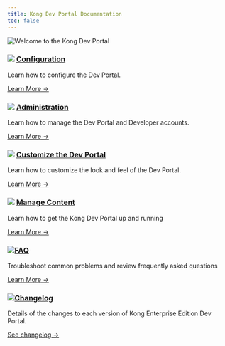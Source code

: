 ```yaml
---
title: Kong Dev Portal Documentation
toc: false
---
```

![Welcome to the Kong Dev Portal](https://konghq.com/wp-content/uploads/2018/05/kong-portal-intro.png)



<div class="docs-grid">
  <div class="docs-grid-block">
    <h3><img src="/assets/images/icons/documentation/icn-window.svg" />
    <a href="/enterprise/{{page.kong_version}}/developer-portal/configuration/getting-started">Configuration</a></h3>
    <p>Learn how to configure the Dev Portal.</p>
    <a href="/enterprise/{{page.kong_version}}/developer-portal/configuration">
    Learn More &rarr;</a>
  </div>
  <div class="docs-grid-block">
    <h3><img src="/assets/images/icons/documentation/icn-quickstart.svg" />
    <a href="/enterprise/{{page.kong_version}}/developer-portal/configuration/getting-started">Administration</a></h3>
    <p>Learn how to manage the Dev Portal and Developer accounts.</p>
    <a href="/enterprise/{{page.kong_version}}/developer-portal/administration">
    Learn More &rarr;</a>
  </div>
  <div class="docs-grid-block">
    <h3><img src="/assets/images/icons/documentation/icn-window.svg" />
    <a href="/enterprise/{{page.kong_version}}/developer-portal/configuration/getting-started">Customize the Dev Portal</a></h3>
    <p>Learn how to customize the look and feel of the Dev Portal.</p>
    <a href="/enterprise/{{page.kong_version}}/developer-portal/customization">
    Learn More &rarr;</a>
  </div>
  <div class="docs-grid-block">
    <h3><img src="/assets/images/icons/documentation/icn-window.svg" />
    <a href="/enterprise/{{page.kong_version}}/developer-portal/configuration/getting-started">Manage Content</a></h3>
    <p>Learn how to get the Kong Dev Portal up and running</p>
    <a href="/enterprise/{{page.kong_version}}/developer-portal/content-management">
    Learn More &rarr;</a>
  </div>
  <div class="docs-grid-block">
    <h3><img src="/assets/images/icons/documentation/icn-window.svg" /><a href="/enterprise/{{page.kong_version}}/developer-portal/faq">FAQ</a></h3>
    <p>Troubleshoot common problems and review frequently asked questions</p>
    <a href="/enterprise/{{page.kong_version}}/developer-portal/faq">Learn More &rarr;</a>
  </div>
  <div class="docs-grid-block">
    <h3><img src="/assets/images/icons/documentation/icn-doc-reference.svg" /><a href="/enterprise/changelog/#034">Changelog</a></h3>
    <p>Details of the changes to each version of Kong Enterprise 
    Edition Dev Portal.</p>
    <a href="/enterprise/changelog/#304">See changelog &rarr;</a>
  </div>



</div>